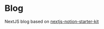 # Blog

NextJS blog based on [nextjs-notion-starter-kit](https://github.com/transitive-bullshit/nextjs-notion-starter-kit)
